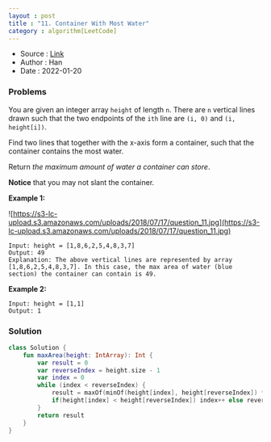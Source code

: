 ```yaml
---
layout : post 
title : "11. Container With Most Water"
category : algorithm[LeetCode]
---
```


* Source : [Link](https://leetcode.com/problems/container-with-most-water/)
* Author : Han
* Date   : 2022-01-20

### Problems
You are given an integer array `height` of length `n`. There are `n` vertical lines drawn such that the two endpoints of the `ith` line are `(i, 0)` and `(i, height[i])`.

Find two lines that together with the x-axis form a container, such that the container contains the most water.

Return *the maximum amount of water a container can store*.

**Notice** that you may not slant the container.

**Example 1:**

![https://s3-lc-upload.s3.amazonaws.com/uploads/2018/07/17/question_11.jpg](https://s3-lc-upload.s3.amazonaws.com/uploads/2018/07/17/question_11.jpg)

```
Input: height = [1,8,6,2,5,4,8,3,7]
Output: 49
Explanation: The above vertical lines are represented by array [1,8,6,2,5,4,8,3,7]. In this case, the max area of water (blue section) the container can contain is 49.

```

**Example 2:**

```
Input: height = [1,1]
Output: 1

```


### Solution

```kotlin
class Solution {
    fun maxArea(height: IntArray): Int {
        var result = 0
        var reverseIndex = height.size - 1
        var index = 0
        while (index < reverseIndex) {
            result = maxOf(minOf(height[index], height[reverseIndex]) * (reverseIndex - index), result)
            if(height[index] < height[reverseIndex]) index++ else reverseIndex--
        }
        return result
    }
} 
```
